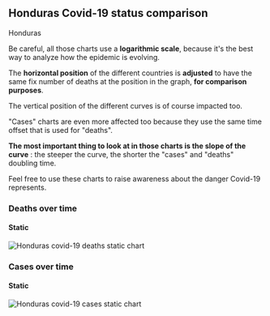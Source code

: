 ## Honduras Covid-19 status comparison 

Honduras



Be careful, all those charts use a **logarithmic scale**, because it's the best way to analyze how the epidemic is evolving.
 
The **horizontal position** of the different countries is **adjusted** to have the same fix number of deaths at the position in the graph, **for comparison purposes**.

The vertical position of the different curves is of course impacted too.

"Cases" charts are even more affected too because they use the same time offset that is used for "deaths".

**The most important thing to look at in those charts is the slope of the curve** : the steeper the curve, the shorter the "cases" and "deaths" doubling time.

Feel free to use these charts to raise awareness about the danger Covid-19 represents. 


 
### Deaths over time
 
#### Static
![Honduras covid-19 deaths static chart](https://raw.githubusercontent.com/madlag/coronavirus_study/master/notebooks/graphs/2020-03-28/countries/Honduras/2020-03-28_Honduras_deaths.png "Honduras covid-19 deaths static chart")   

 
### Cases over time
 
#### Static
![Honduras covid-19 cases static chart](https://raw.githubusercontent.com/madlag/coronavirus_study/master/notebooks/graphs/2020-03-28/countries/Honduras/2020-03-28_Honduras_cases.png "Honduras covid-19 cases static chart")   

